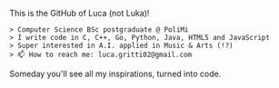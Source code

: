 This is the GitHub of Luca (not Luka)!

    > Computer Science BSc postgraduate @ PoliMi
    > I write code in C, C++, Go, Python, Java, HTML5 and JavaScript
    > Super interested in A.I. applied in Music & Arts (!?)
    > 📫 How to reach me: luca.gritti02@gmail.com
   
   
Someday you'll see all my inspirations, turned into code. 


<!---
- I’m interested in ...
- 💞️ I’m looking to collaborate on ...
- 📫 How to reach me ...


lucanotluka/lucanotluka is a ✨ special ✨ repository because its `README.md` (this file) appears on your GitHub profile.
You can click the Preview link to take a look at your changes.
--->
